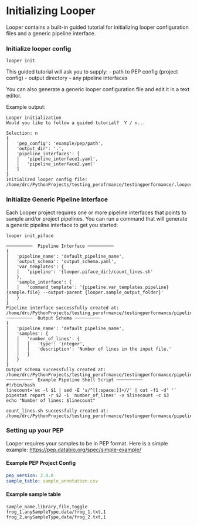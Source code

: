 # Initializing Looper

Looper contains a built-in guided tutorial for initializing looper configuration files and a generic pipeline interface.


### Initialize looper config


```shell
looper init
```

This guided tutorial will ask you to supply:
    -  path to PEP config (project config)
    -  output directory 
    -  any pipeline interfaces

You can also generate a generic looper configuration file and edit it in a text editor.

Example output:

```shell
Looper initialization 
Would you like to follow a guided tutorial?  Y / n...

Selection: n
{
│   'pep_config': 'example/pep/path',
│   'output_dir': '.',
│   'pipeline_interfaces': [
│   │   'pipeline_interface1.yaml',
│   │   'pipeline_interface2.yaml'
│   ]
}
Initialized looper config file: /home/drc/PythonProjects/testing_perofrmance/testingperformance/.looper.yaml

```


### Initialize Generic Pipeline Interface
Each Looper project requires one or more pipeline interfaces that points to sample and/or project pipelines. You can run a command that will generate a generic pipeline interface to get you started:

```shell
looper init_piface
```


```shell
──────────  Pipeline Interface ──────────
{
│   'pipeline_name': 'default_pipeline_name',
│   'output_schema': 'output_schema.yaml',
│   'var_templates': {
│   │   'pipeline': '{looper.piface_dir}/count_lines.sh'
│   },
│   'sample_interface': {
│   │   'command_template': '{pipeline.var_templates.pipeline} {sample.file} --output-parent {looper.sample_output_folder}'
│   }
}
Pipeline interface successfully created at: /home/drc/PythonProjects/testing_perofrmance/testingperformance/pipeline/pipeline_interface.yaml
──────────  Output Schema ──────────
{
│   'pipeline_name': 'default_pipeline_name',
│   'samples': {
│   │   'number_of_lines': {
│   │   │   'type': 'integer',
│   │   │   'description': 'Number of lines in the input file.'
│   │   }
│   }
}
Output schema successfully created at: /home/drc/PythonProjects/testing_perofrmance/testingperformance/pipeline/output_schema.yaml
──────────  Example Pipeline Shell Script ──────────
#!/bin/bash
linecount=`wc -l $1 | sed -E 's/^[[:space:]]+//' | cut -f1 -d' '`
pipestat report -r $2 -i 'number_of_lines' -v $linecount -c $3
echo "Number of lines: $linecount"
    
count_lines.sh successfully created at: /home/drc/PythonProjects/testing_perofrmance/testingperformance/pipeline/count_lines.sh

```

### Setting up your PEP

Looper requires your samples to be in PEP format. Here is a simple example: https://pep.databio.org/spec/simple-example/

#### Example PEP Project Config

```yaml
pep_version: 2.0.0
sample_table: sample_annotation.csv
```
#### Example sample table
```csv
sample_name,library,file,toggle
frog_1,anySampleType,data/frog_1.txt,1
frog_2,anySampleType,data/frog_2.txt,1
```
